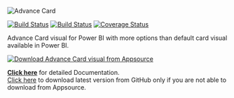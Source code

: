 ![Advance Card](https://i.imgur.com/CLN7zuC.png) 

[![Build Status](https://travis-ci.org/bhavesh-jadav/Advance-Card.svg?branch=master)](https://travis-ci.org/bhavesh-jadav/Advance-Card)
[![Build Status](https://dev.azure.com/bhavesh-jadav/Power%20BI%20Custom%20Visuals/_apis/build/status/Power%20BI%20Custom%20Visuals%20-%20Advance%20Card%20-%20CI?branchName=master)](https://dev.azure.com/bhavesh-jadav/Power%20BI%20Custom%20Visuals/_build/latest?definitionId=1&branchName=master)
[![Coverage Status](https://coveralls.io/repos/github/bhavesh-jadav/Advance-Card/badge.svg?branch=master)](https://coveralls.io/github/bhavesh-jadav/Advance-Card?branch=master)

Advance Card visual for Power BI with more options than default card visual available in Power BI.

[![Download Advance Card visual from Appsource](https://docs.microsoft.com/en-us/office/dev/store/images/appsource-badge-medium.png "Download from Appsource")](https://appsource.microsoft.com/en-us/product/power-bi-visuals/WA104381651?tab=Overview "Download from Appsource")

[**Click here**](https://github.com/bhavesh-jadav/Advance-Card/wiki) for detailed Documentation.  
[Click here](https://github.com/bhavesh-jadav/Advance-Card/releases) to download latest version from GitHub only if you are not able to download from Appsource.  
